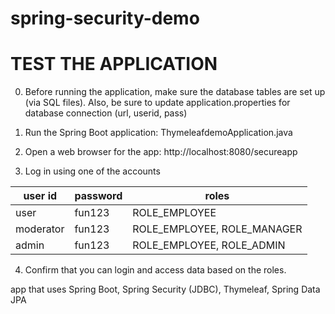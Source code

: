 # spring-security-demo

TEST THE APPLICATION
====================
0. Before running the application, make sure the database tables are set up (via SQL files).  Also, be sure to update application.properties for database connection (url, userid, pass)
 
1. Run the Spring Boot application: ThymeleafdemoApplication.java

2. Open a web browser for the app: http://localhost:8080/secureapp

3. Log in using one of the accounts

user id | password | roles 
--- | --- | --- |
user | fun123 | ROLE_EMPLOYEE 
moderator | fun123 | ROLE_EMPLOYEE, ROLE_MANAGER 
admin | fun123 | ROLE_EMPLOYEE, ROLE_ADMIN 

4. Confirm that you can login and access data based on the roles.

app that uses Spring Boot, Spring Security (JDBC), Thymeleaf, Spring Data JPA
